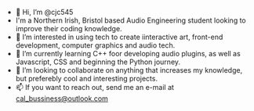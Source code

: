 - 👋 Hi, I’m @cjc545
- I'm a Northern Irish, Bristol based Audio Engineering student looking to improve their coding knowledge.
- 👀 I’m interested in using tech to create iinteractive art, front-end development, computer graphics and audio tech.
- 🌱 I’m currently learning C++ foor developing audio plugins, as well as Javascript, CSS and beginning the Python journey.
- 💞️ I’m looking to collaborate on anything that increases my knowledge, but preferebly cool and interesting projects.
- 📫 If you want to reach out, send me an e-mail at cal_bussiness@outlook.com

<!---
cjc545/cjc545 is a ✨ special ✨ repository because its `README.md` (this file) appears on your GitHub profile.
You can click the Preview link to take a look at your changes.
--->

